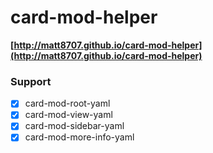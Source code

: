 # card-mod-helper

**[http://matt8707.github.io/card-mod-helper](http://matt8707.github.io/card-mod-helper)**

### Support

- [x] card-mod-root-yaml
- [x] card-mod-view-yaml
- [x] card-mod-sidebar-yaml
- [x] card-mod-more-info-yaml
